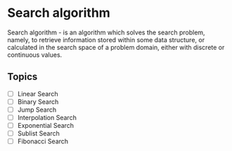 # Search algorithm

Search algorithm - is an algorithm which solves the search problem, namely, to retrieve information stored within some data structure, or calculated in the search space of a problem domain, either with discrete or continuous values.

## Topics

- [ ] Linear Search
- [ ] Binary Search
- [ ] Jump Search
- [ ] Interpolation Search
- [ ] Exponential Search
- [ ] Sublist Search
- [ ] Fibonacci Search

